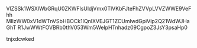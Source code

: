 VlZSSk1WSXlWbGRqU0ZKWFlsUldjVmx0TlVKbFJteFhZVVpLVVZWWE9VeFhh
MlIzWW0xV1dWTnVSbHBOCk1IQnlXVEJGT1ZCUmIwdGpiVlp2Q21WdWJHaGhT
R1JwWWtFOVBRb0thV053Wm5WelpHTnhadz09CgpoZ3JsY3psaHp0

tnjxdcwked